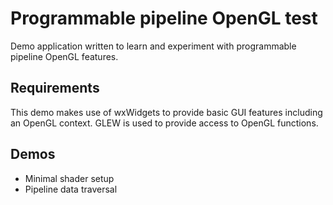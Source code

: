 # Programmable pipeline OpenGL test

Demo application written to learn and experiment with programmable pipeline OpenGL features.

## Requirements

This demo makes use of wxWidgets to provide basic GUI features including an OpenGL context. GLEW is used to provide access to OpenGL functions.

## Demos

 * Minimal shader setup
 * Pipeline data traversal